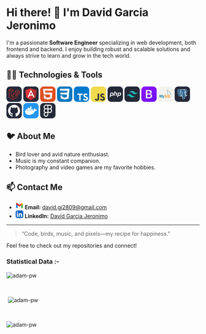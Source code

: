 # Hi there! 👋 I'm David Garcia Jeronimo

I'm a passionate **Software Engineer** specializing in web development, both frontend and backend. I enjoy building robust and scalable solutions and always strive to learn and grow in the tech world.

## 🧑‍💻 Technologies & Tools
<p align="left">
  <img src="https://github.com/tandpfun/skill-icons/blob/main/icons/Laravel-Dark.svg" alt="Laravel" width="40" height="40" />
  <img src="https://github.com/tandpfun/skill-icons/blob/main/icons/Angular-Dark.svg" alt="Angular-Dark" width="40" height="40" />
  <img src="https://github.com/tandpfun/skill-icons/blob/main/icons/HTML.svg" alt="HTML" width="40" height="40" />
  <img src="https://github.com/tandpfun/skill-icons/blob/main/icons/CSS.svg" alt="CSS" width="40" height="40" />
  <img src="https://github.com/tandpfun/skill-icons/blob/main/icons/TypeScript.svg" alt="TypeScript" width="40" height="40" />
  <img src="https://github.com/tandpfun/skill-icons/blob/main/icons/JavaScript.svg" alt="JavaScript" width="40" height="40" />
  <img src="https://github.com/tandpfun/skill-icons/blob/main/icons/PHP-Dark.svg" alt="PHP" width="40" height="40" />
  <img src="https://github.com/tandpfun/skill-icons/blob/main/icons/TailwindCSS-Dark.svg" alt="TailwindCSS" width="40" height="40" />
  <img src="https://github.com/tandpfun/skill-icons/blob/main/icons/Bootstrap.svg" alt="bootstrap" width="40" height="40" />
  <img src="https://github.com/tandpfun/skill-icons/blob/main/icons/MySQL-Light.svg" alt="MySQL" width="40" height="40" />
  <img src="https://github.com/tandpfun/skill-icons/blob/main/icons/PostgreSQL-Dark.svg" alt="PostgreSQL" width="40" height="40" />
  <img src="https://github.com/tandpfun/skill-icons/blob/main/icons/Github-Dark.svg" alt="Github" width="40" height="40" />
  <img src="https://github.com/tandpfun/skill-icons/blob/main/icons/Docker.svg" alt="Docker" width="40" height="40" />
  <img src="https://github.com/tandpfun/skill-icons/blob/main/icons/Figma-Dark.svg" alt="Figma" width="40" height="40" />
</p>

## 🐦 About Me
- Bird lover and avid nature enthusiast.
- Music is my constant companion.
- Photography and video games are my favorite hobbies.

## 📫 Contact Me
- <img src="https://github.com/tandpfun/skill-icons/blob/main/icons/Gmail-Light.svg" alt="Docker" width="20" height="20" /> **Email:** david.gj2809@gmail.com
- <img src="https://github.com/tandpfun/skill-icons/blob/main/icons/LinkedIn.svg" alt="Docker" width="20" height="20" /> **LinkedIn:** [David Garcia Jeronimo](https://www.linkedin.com/in/david-garcia-jeronimo-ba01a1336)

---

> “Code, birds, music, and pixels—my recipe for happiness.”

Feel free to check out my repositories and connect!
<br>

<h3>Statistical Data :-</h3>
<p><img align="center"
    src="https://github-readme-stats.vercel.app/api/top-langs?username=Chromebridge321&show_icons=true&locale=es&bg_color=0d1117&text_color=ffffff&layout=compact"
    alt="adam-pw" 
    bg_color=#808080/></p>

<br>

<p>&nbsp;<img align="center" src="https://github-readme-stats.vercel.app/api?username=Chromebridge321&show_icons=true&locale=en&bg_color=0d1117&text_color=ffffff&repo=convoychat"
    alt="adam-pw" /></p>

<br>

<p><img align="center" src="https://github-readme-streak-stats.herokuapp.com/?user=Chromebridge321&theme=dark&background=0d1117&date_format=M%20j%5B%2C%20Y%5D" alt="adam-pw" /></p>
      
<p align="left"> <a href="https://twitter.com/" target="blank"><img
      src="https://img.shields.io/twitter/follow/?logo=twitter&style=for-the-badge" alt="" /></a> </p>






